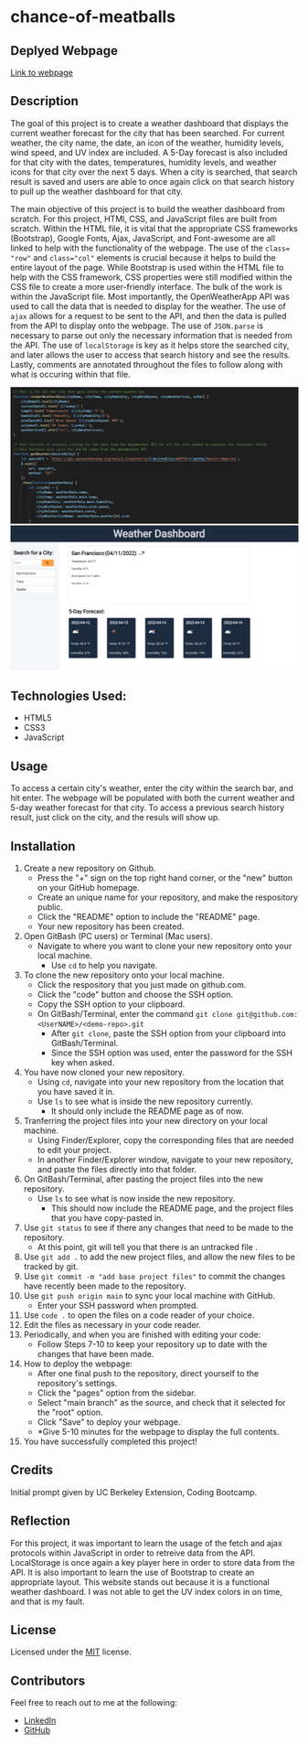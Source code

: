 # chance-of-meatballs

## Deplyed Webpage

[Link to webpage](https://snehitak20.github.io/chance-of-meatballs/)

## Description

The goal of this project is to create a weather dashboard that displays the current weather forecast for the city that has been searched. For current weather, the city name, the date, an icon of the weather, humidity levels, wind speed, and UV index are included. A 5-Day forecast is also included for that city with the dates, temperatures, humidity levels, and weather icons for that city over the next 5 days. When a city is searched, that search result is saved and users are able to once again click on that search history to pull up the weather dashboard for that city.

The main objective of this project is to build the weather dashboard from scratch. For this project, HTMl, CSS, and JavaScript files are built from scratch. Within the HTML file, it is vital that the appropriate CSS frameworks (Bootstrap), Google Fonts, Ajax, JavaScript, and Font-awesome are all linked to help with the functionality of the webpage. The use of the `class= "row"` and `class="col"` elements is crucial because it helps to build the entire layout of the page. While Bootstrap is used within the HTML file to help with the CSS framework, CSS properties were still modified within the CSS file to create a more user-friendly interface. The bulk of the work is within the JavaScript file. Most importantly, the OpenWeatherApp API was used to call the data that is needed to display for the weather. The use of `ajax` allows for a request to be sent to the API, and then the data is pulled from the API to display onto the webpage. The use of `JSON.parse` is necessary to parse out only the necessary information that is needed from the API. The use of `localStorage` is key as it helps store the searched city, and later allows the user to access that search history and see the results. Lastly, comments are annotated throughout the files to follow along with what is occuring within that file. 

<img src="./assets/js.png" alt="JavaScript code snippet">
<img src="./assets/weather.png" alt="Weather dashboard snapshot">

## Technologies Used: 
- HTML5
- CSS3
- JavaScript

## Usage

To access a certain city's weather, enter the city within the search bar, and hit enter. The webpage will be populated with both the current weather and 5-day weather forecast for that city. To access a previous search history result, just click on the city, and the resuls will show up. 

## Installation

1. Create a new repository on Github. 
    - Press the "+" sign on the top right hand corner, or the "new" button on your GitHub homepage. 
    - Create an unique name for your repository, and make the respository public. 
    - Click the "README" option to include the "README" page. 
    - Your new repository has been created.
2. Open GitBash (PC users) or Terminal (Mac users).
    - Navigate to where you want to clone your new repository onto your local machine. 
        - Use `cd` to help you navigate. 
3. To clone the new repository onto your local machine. 
    - Click the respository that you just made on github.com.
    - Click the "code" button and choose the SSH option. 
    - Copy the SSH option to your clipboard. 
    - On GitBash/Terminal, enter the command `git clone git@github.com:<UserNAME>/<demo-repo>.git`
        - After `git clone`, paste the SSH option from your clipboard into GitBash/Terminal.
        - Since the SSH option was used, enter the password for the SSH key when asked. 
4. You have now cloned your new repository.
    - Using `cd`, navigate into your new repository from the location that you have saved it in. 
    - Use `ls` to see what is inside the new repository currently. 
        - It should only include the README page as of now.
5. Tranferring the project files into your new directory on your local machine. 
    - Using Finder/Explorer, copy the corresponding files that are needed to edit your project. 
    - In another Finder/Explorer window, navigate to your new repository, and paste the files directly into that folder. 
6. On GitBash/Terminal, after pasting the project files into the new repository. 
    - Use `ls` to see what is now inside the new repository.
        - This should now include the README page, and the project files that you have copy-pasted in. 
7. Use `git status` to see if there any changes that need to be made to the repository. 
    - At this point, git will tell you that there is an untracked file .
8. Use `git add .` to add the new project files, and allow the new files to be tracked by git.
9. Use `git commit -m "add base project files"` to commit the changes have recently been made to the repository. 
10. Use `git push origin main` to sync your local machine with GitHub. 
    - Enter your SSH password when prompted. 
11. Use `code .` to open the files on a code reader of your choice.
12. Edit the files as necessary in your code reader. 
13. Periodically, and when you are finished with editing your code: 
    - Follow Steps 7-10 to keep your repository up to date with the changes that have been made. 
14. How to deploy the webpage:
    - After one final push to the repository, direct yourself to the repository's settings. 
    - Click the "pages" option from the sidebar. 
    - Select "main branch" as the source, and check that it selected for the "root" option. 
    - Click "Save" to deploy your webpage. 
    - *Give 5-10 minutes for the webpage to display the full contents.
15. You have successfully completed this project!

## Credits

Initial prompt given by UC Berkeley Extension, Coding Bootcamp. 

## Reflection

For this project, it was important to learn the usage of the fetch and ajax protocols within JavaScript in order to retreive data from the API. LocalStorage is once again a key player here in order to store data from the API. It is also important to learn the use of Bootstrap to create an appropriate layout. This website stands out because it is a functional weather dashboard. I was not able to get the UV index colors in on time, and that is my fault. 

## License

Licensed under the [MIT](https://choosealicense.com/licenses/mit/#) license. 

## Contributors

Feel free to reach out to me at the following: 
* [LinkedIn](https://www.linkedin.com/in/snehita-kolli-0abb23b1/)
* [GitHub](https://github.com/snehitak20)
